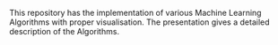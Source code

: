 This repository has the implementation of various Machine Learning Algorithms with proper visualisation. The presentation gives a detailed description of the Algorithms.
